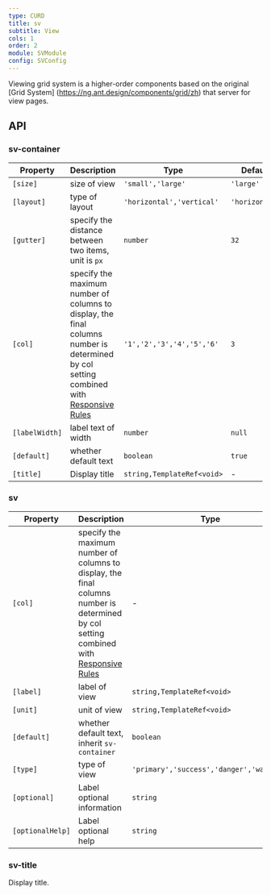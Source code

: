 ```yaml
---
type: CURD
title: sv
subtitle: View
cols: 1
order: 2
module: SVModule
config: SVConfig
---
```


Viewing grid system is a higher-order components based on the original [Grid System] (https://ng.ant.design/components/grid/zh) that server for view pages.

## API

### sv-container

| Property           | Description                 | Type                    | Default       |
| -------------- | -------------------- | ----------------------- | ------------ |
| `[size]`       | size of view         | `'small','large'`         | `'large'`      |
| `[layout]`     | type of layout       | `'horizontal','vertical'` | `'horizontal'` |
| `[gutter]`     | specify the distance between two items, unit is `px`  | `number`                | `32`         |
| `[col]`        | specify the maximum number of columns to display, the final columns number is determined by col setting combined with [Responsive Rules](/theme/responsive) | `'1','2','3','4','5','6'`                | `3`          |
| `[labelWidth]` | label text of width  | `number`                | `null`       |
| `[default]`    | whether default text | `boolean`               | `true`       |
| `[title]`      | Display title        | `string,TemplateRef<void>`            | - |

### sv

| Property           | Description                 | Type                    | Default       |
| -------------- | -------------------- | ----------------------- | ------------ |
| `[col]`        | specify the maximum number of columns to display, the final columns number is determined by col setting combined with [Responsive Rules](/theme/responsive) | - |
| `[label]`      | label of view                                  | `string,TemplateRef<void>`            | - |
| `[unit]`      | unit of view                                  | `string,TemplateRef<void>`            | - |
| `[default]`    | whether default text, inherit `sv-container` | `boolean`                              | - |
| `[type]`       | type of view                  | `'primary','success','danger','warning'` | - |
| `[optional]` | Label optional information | `string` | - |
| `[optionalHelp]` | Label optional help | `string` | - |

### sv-title

Display title.

